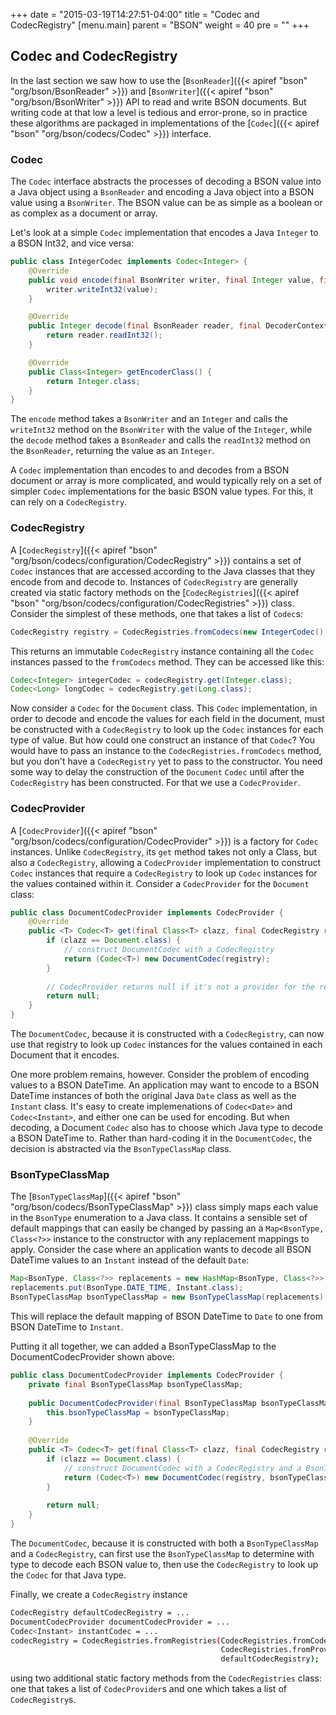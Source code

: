 +++
date = "2015-03-19T14:27:51-04:00"
title = "Codec and CodecRegistry"
[menu.main]
  parent = "BSON"
  weight = 40
  pre = "<i class='fa'></i>"
+++

## Codec and CodecRegistry

In the last section we saw how to use the [`BsonReader`]({{< apiref "bson" "org/bson/BsonReader" >}}) and 
[`BsonWriter`]({{< apiref "bson" "org/bson/BsonWriter" >}}) API to read and write BSON documents.  But writing code at that 
low a level is tedious and error-prone, so in practice these algorithms are packaged in implementations of the 
[`Codec`]({{< apiref "bson" "org/bson/codecs/Codec" >}}) interface.

### Codec

The `Codec` interface abstracts the processes of decoding a BSON value into a Java object using a `BsonReader` and encoding a Java object
 into a BSON value using a `BsonWriter`.  The BSON value can be as simple as a boolean or as complex as a document or array.  
 
Let's look at a simple `Codec` implementation that encodes a Java `Integer` to a BSON Int32, and vice versa:
   
```java
public class IntegerCodec implements Codec<Integer> {
    @Override
    public void encode(final BsonWriter writer, final Integer value, final EncoderContext encoderContext) {
        writer.writeInt32(value);
    }

    @Override
    public Integer decode(final BsonReader reader, final DecoderContext decoderContext) {
        return reader.readInt32();
    }

    @Override
    public Class<Integer> getEncoderClass() {
        return Integer.class;
    }
}
```   

The `encode` method takes a `BsonWriter` and an `Integer` and calls the `writeInt32` method on the `BsonWriter` with the value of the 
`Integer`, while the `decode` method takes a `BsonReader` and calls the `readInt32` method on the `BsonReader`, returning the value as an
`Integer`.

A `Codec` implementation than encodes to and decodes from a BSON document or array is more complicated, and would typically 
rely on a set of simpler `Codec` implementations for the basic BSON value types.  For this, it can rely on a `CodecRegistry`.

### CodecRegistry

A [`CodecRegistry`]({{< apiref "bson" "org/bson/codecs/configuration/CodecRegistry" >}}) contains a set of `Codec` instances that are accessed 
according to the Java classes that they encode from and decode to. Instances of `CodecRegistry` are generally created via static factory 
methods on the [`CodecRegistries`]({{< apiref "bson" "org/bson/codecs/configuration/CodecRegistries" >}}) class.  Consider the simplest of these 
methods, one that takes a list of `Codec`s:

```java
CodecRegistry registry = CodecRegistries.fromCodecs(new IntegerCodec(), new LongCodec(), ...);
```

This returns an immutable `CodecRegistry` instance containing all the `Codec` instances passed to the `fromCodecs` method.  They can be 
accessed like this:

```java
Codec<Integer> integerCodec = codecRegistry.get(Integer.class);
Codec<Long> longCodec = codecRegistry.get(Long.class);
```

Now consider a `Codec` for the `Document` class.  This `Codec` implementation, in order to decode and 
encode the values for each field in the document, must be constructed with a `CodecRegistry` to look up the `Codec` instances for each type
of value.  But how could one construct an instance of that `Codec`?  You would have to pass an instance to the 
`CodecRegistries.fromCodecs` method, but you don't have a `CodecRegistry` yet to pass to the constructor.  You need some way to delay the
construction  of the `Document` `Codec` until after the `CodecRegistry` has been constructed.  For that we use a `CodecProvider`. 
    
### CodecProvider
 
A [`CodecProvider`]({{< apiref "bson" "org/bson/codecs/configuration/CodecProvider" >}}) is a factory for `Codec` instances.  Unlike 
`CodecRegistry`, its `get` method takes not only a Class, but also a `CodecRegistry`, allowing a `CodecProvider` implementation to 
construct `Codec` instances that require a `CodecRegistry` to look up `Codec` instances for the values contained within it.  Consider a 
`CodecProvider` for the `Document` class:

```java
public class DocumentCodecProvider implements CodecProvider {
    @Override                                                                                          
    public <T> Codec<T> get(final Class<T> clazz, final CodecRegistry registry) {                      
        if (clazz == Document.class) {                      
            // construct DocumentCodec with a CodecRegistry
            return (Codec<T>) new DocumentCodec(registry);           
        }                                                                                              
                                                                                                       
        // CodecProvider returns null if it's not a provider for the requested Class 
        return null;                                          
    }                                                                                                  
}
```

The `DocumentCodec`, because it is constructed with a `CodecRegistry`, can now use that registry to look up `Codec` instances for the 
values contained in each Document that it encodes.

One more problem remains, however.  Consider the problem of encoding values to a BSON DateTime.  An application may want  to 
encode to a BSON DateTime instances of both the original Java `Date` class as well as the `Instant` class.  It's easy to create 
implemenations of `Codec<Date>` and `Codec<Instant>`, and either one can be used for encoding.  But when decoding, a Document `Codec` 
also has to choose which Java type to decode a BSON DateTime to.  Rather than hard-coding it in the `DocumentCodec`, the decision is 
abstracted via the `BsonTypeClassMap` class.
    
### BsonTypeClassMap
    
The [`BsonTypeClassMap`]({{< apiref "bson" "org/bson/codecs/BsonTypeClassMap" >}}) class simply maps each value in the `BsonType` 
enumeration to a Java class.  It contains a sensible set of default mappings that can easily be changed by passing an a `Map<BsonType, 
Class<?>>` instance to the constructor with any replacement mappings to apply.  Consider the case where an application wants to decode 
all BSON DateTime values to an `Instant` instead of the default `Date`:

```java
Map<BsonType, Class<?>> replacements = new HashMap<BsonType, Class<?>>();
replacements.put(BsonType.DATE_TIME, Instant.class);
BsonTypeClassMap bsonTypeClassMap = new BsonTypeClassMap(replacements);
```

This will replace the default mapping of BSON DateTime to `Date` to one from BSON DateTime to `Instant`.

Putting it all together, we can added a BsonTypeClassMap to the DocumentCodecProvider shown above:
 
```java
public class DocumentCodecProvider implements CodecProvider {
    private final BsonTypeClassMap bsonTypeClassMap;
    
    public DocumentCodecProvider(final BsonTypeClassMap bsonTypeClassMap) { 
        this.bsonTypeClassMap = bsonTypeClassMap;                                       
    }                                                                       
    
    @Override                                                                                          
    public <T> Codec<T> get(final Class<T> clazz, final CodecRegistry registry) {                      
        if (clazz == Document.class) {                      
            // construct DocumentCodec with a CodecRegistry and a BsonTypeClassMap
            return (Codec<T>) new DocumentCodec(registry, bsonTypeClassMap);           
        }                                                                                              
                                                                                                       
        return null;                                                                                   
    }                                                                                                  
}
``` 

The `DocumentCodec`, because it is constructed with both a `BsonTypeClassMap` and a `CodecRegistry`, can first use the `BsonTypeClassMap`
to determine with type to decode each BSON value to, then use the `CodecRegistry` to look up the `Codec` for that Java type.

Finally, we create a `CodecRegistry` instance

```bash
CodecRegistry defaultCodecRegistry = ... 
DocumentCodecProvider documentCodecProvider = ... 
Codec<Instant> instantCodec = ...   
codecRegistry = CodecRegistries.fromRegistries(CodecRegistries.fromCodecs(instantCodec),
                                               CodecRegistries.fromProviders(documentCodecProvider),
                                               defaultCodecRegistry);
```

using two additional static factory methods from the `CodecRegistries` class: one that takes a list of `CodecProvider`s and one which 
takes a list of `CodecRegistry`s.

    

